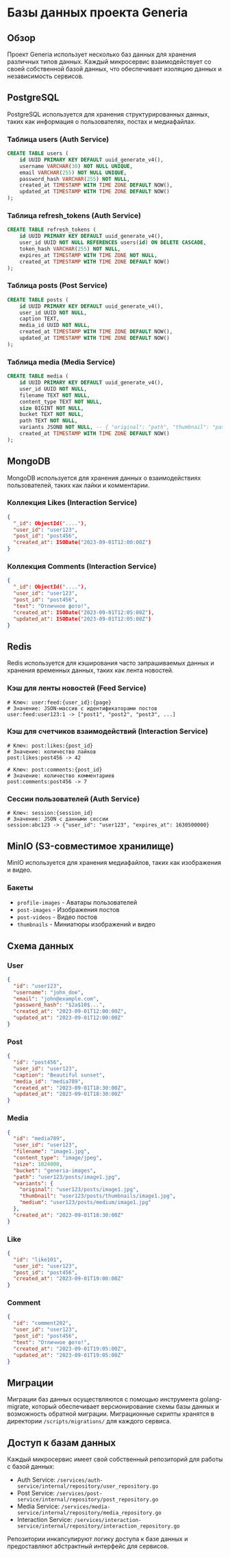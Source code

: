 # Базы данных проекта Generia

## Обзор

Проект Generia использует несколько баз данных для хранения различных типов данных. Каждый микросервис взаимодействует со своей собственной базой данных, что обеспечивает изоляцию данных и независимость сервисов.

## PostgreSQL

PostgreSQL используется для хранения структурированных данных, таких как информация о пользователях, постах и медиафайлах.

### Таблица users (Auth Service)

```sql
CREATE TABLE users (
    id UUID PRIMARY KEY DEFAULT uuid_generate_v4(),
    username VARCHAR(30) NOT NULL UNIQUE,
    email VARCHAR(255) NOT NULL UNIQUE,
    password_hash VARCHAR(255) NOT NULL,
    created_at TIMESTAMP WITH TIME ZONE DEFAULT NOW(),
    updated_at TIMESTAMP WITH TIME ZONE DEFAULT NOW()
);
```

### Таблица refresh_tokens (Auth Service)

```sql
CREATE TABLE refresh_tokens (
    id UUID PRIMARY KEY DEFAULT uuid_generate_v4(),
    user_id UUID NOT NULL REFERENCES users(id) ON DELETE CASCADE,
    token_hash VARCHAR(255) NOT NULL,
    expires_at TIMESTAMP WITH TIME ZONE NOT NULL,
    created_at TIMESTAMP WITH TIME ZONE DEFAULT NOW()
);
```

### Таблица posts (Post Service)

```sql
CREATE TABLE posts (
    id UUID PRIMARY KEY DEFAULT uuid_generate_v4(),
    user_id UUID NOT NULL,
    caption TEXT,
    media_id UUID NOT NULL,
    created_at TIMESTAMP WITH TIME ZONE DEFAULT NOW(),
    updated_at TIMESTAMP WITH TIME ZONE DEFAULT NOW()
);
```

### Таблица media (Media Service)

```sql
CREATE TABLE media (
    id UUID PRIMARY KEY DEFAULT uuid_generate_v4(),
    user_id UUID NOT NULL,
    filename TEXT NOT NULL,
    content_type TEXT NOT NULL,
    size BIGINT NOT NULL,
    bucket TEXT NOT NULL,
    path TEXT NOT NULL,
    variants JSONB NOT NULL, -- { "original": "path", "thumbnail": "path", "medium": "path" }
    created_at TIMESTAMP WITH TIME ZONE DEFAULT NOW()
);
```

## MongoDB

MongoDB используется для хранения данных о взаимодействиях пользователей, таких как лайки и комментарии.

### Коллекция Likes (Interaction Service)

```json
{
  "_id": ObjectId("...."),
  "user_id": "user123",
  "post_id": "post456",
  "created_at": ISODate("2023-09-01T12:00:00Z")
}
```

### Коллекция Comments (Interaction Service)

```json
{
  "_id": ObjectId("...."),
  "user_id": "user123",
  "post_id": "post456",
  "text": "Отличное фото!",
  "created_at": ISODate("2023-09-01T12:05:00Z"),
  "updated_at": ISODate("2023-09-01T12:05:00Z")
}
```

## Redis

Redis используется для кэширования часто запрашиваемых данных и хранения временных данных, таких как лента новостей.

### Кэш для ленты новостей (Feed Service)

```
# Ключ: user:feed:{user_id}:{page}
# Значение: JSON-массив с идентификаторами постов
user:feed:user123:1 -> ["post1", "post2", "post3", ...]
```

### Кэш для счетчиков взаимодействий (Interaction Service)

```
# Ключ: post:likes:{post_id}
# Значение: количество лайков
post:likes:post456 -> 42

# Ключ: post:comments:{post_id}
# Значение: количество комментариев
post:comments:post456 -> 7
```

### Сессии пользователей (Auth Service)

```
# Ключ: session:{session_id}
# Значение: JSON с данными сессии
session:abc123 -> {"user_id": "user123", "expires_at": 1630500000}
```

## MinIO (S3-совместимое хранилище)

MinIO используется для хранения медиафайлов, таких как изображения и видео.

### Бакеты

- `profile-images` - Аватары пользователей
- `post-images` - Изображения постов
- `post-videos` - Видео постов
- `thumbnails` - Миниатюры изображений и видео

## Схема данных

### User

```json
{
  "id": "user123",
  "username": "john_doe",
  "email": "john@example.com",
  "password_hash": "$2a$10$...",
  "created_at": "2023-09-01T12:00:00Z",
  "updated_at": "2023-09-01T12:00:00Z"
}
```

### Post

```json
{
  "id": "post456",
  "user_id": "user123",
  "caption": "Beautiful sunset",
  "media_id": "media789",
  "created_at": "2023-09-01T18:30:00Z",
  "updated_at": "2023-09-01T18:30:00Z"
}
```

### Media

```json
{
  "id": "media789",
  "user_id": "user123",
  "filename": "image1.jpg",
  "content_type": "image/jpeg",
  "size": 1024000,
  "bucket": "generia-images",
  "path": "user123/posts/image1.jpg",
  "variants": {
    "original": "user123/posts/image1.jpg",
    "thumbnail": "user123/posts/thumbnails/image1.jpg",
    "medium": "user123/posts/medium/image1.jpg"
  },
  "created_at": "2023-09-01T18:30:00Z"
}
```

### Like

```json
{
  "id": "like101",
  "user_id": "user123",
  "post_id": "post456",
  "created_at": "2023-09-01T19:00:00Z"
}
```

### Comment

```json
{
  "id": "comment202",
  "user_id": "user123",
  "post_id": "post456",
  "text": "Отличное фото!",
  "created_at": "2023-09-01T19:05:00Z",
  "updated_at": "2023-09-01T19:05:00Z"
}
```

## Миграции

Миграции баз данных осуществляются с помощью инструмента golang-migrate, который обеспечивает версионирование схемы базы данных и возможность обратной миграции. Миграционные скрипты хранятся в директории `/scripts/migrations/` для каждого сервиса.

## Доступ к базам данных

Каждый микросервис имеет свой собственный репозиторий для работы с базой данных:

- Auth Service: `/services/auth-service/internal/repository/user_repository.go`
- Post Service: `/services/post-service/internal/repository/post_repository.go`
- Media Service: `/services/media-service/internal/repository/media_repository.go`
- Interaction Service: `/services/interaction-service/internal/repository/interaction_repository.go`

Репозитории инкапсулируют логику доступа к базе данных и предоставляют абстрактный интерфейс для сервисов.
